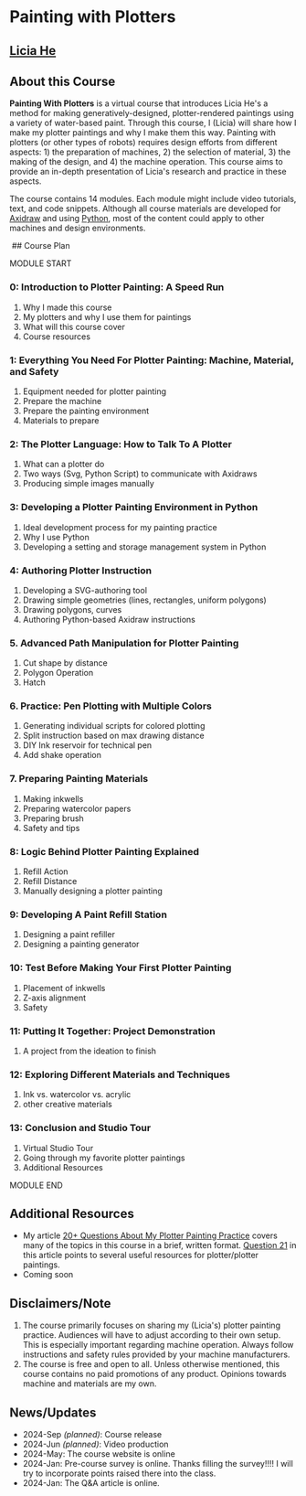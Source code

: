
# Painting with Plotters

<h2 class="author"><a href="http://eyesofpanda.com" target="_blank">Licia He</a></h2>

## About this Course 

**Painting With Plotters** is a virtual course that introduces Licia He's a method for making generatively-designed, plotter-rendered paintings using a variety of water-based paint. Through this course, I (Licia) will share how I make my plotter paintings and why I make them this way. Painting with plotters (or other types of robots) requires design efforts from different aspects: 1) the preparation of machines, 2) the selection of material, 3) the making of the design, and 4) the machine operation. This course aims to provide an in-depth presentation of Licia's research and practice in these aspects. 

The course contains 14 modules. Each module might include video tutorials, text, and code snippets. Although all course materials are developed for [Axidraw](https://axidraw.com/) and using [Python](https://www.python.org/), most of the content could apply to other machines and design environments.

<img name="00/00_banner.jpg" class="full-width-img">
## Course Plan

MODULE START 
### 0: Introduction to Plotter Painting: A Speed Run 
1. Why I made this course 
2. My plotters and why I use them for paintings 
3. What will this course cover 
4. Course resources
### 1: Everything You Need For Plotter Painting: Machine, Material, and Safety
1. Equipment needed for plotter painting
2. Prepare the machine
3. Prepare the painting environment 
4. Materials to prepare
### 2: The Plotter Language: How to Talk To A Plotter
1. What can a plotter do 
2. Two ways (Svg, Python Script) to communicate with Axidraws
3. Producing simple images manually
### 3: Developing a Plotter Painting Environment in Python 
1. Ideal development process for my painting practice 
2. Why I use Python
3. Developing a setting and storage management system in Python
### 4: Authoring Plotter Instruction
1. Developing a SVG-authoring tool
2. Drawing simple geometries (lines, rectangles, uniform polygons)
3. Drawing polygons, curves
4. Authoring Python-based Axidraw instructions 
### 5. Advanced Path Manipulation for Plotter Painting
1. Cut shape by distance 
2. Polygon Operation 
3. Hatch 
### 6. Practice: Pen Plotting with Multiple Colors 
1. Generating individual scripts for colored plotting 
2. Split instruction based on max drawing distance
3. DIY Ink reservoir for technical pen 
4. Add shake operation 
### 7. Preparing Painting Materials 
1. Making inkwells 
2. Preparing watercolor papers 
3. Preparing brush 
4. Safety and tips
### 8: Logic Behind Plotter Painting Explained
1. Refill Action 
2. Refill Distance 
3. Manually designing a plotter painting
### 9: Developing A Paint Refill Station 
1. Designing a paint refiller 
2. Designing a painting generator 
### 10: Test Before Making Your First Plotter Painting
1. Placement of inkwells
2. Z-axis alignment 
3. Safety 
### 11: Putting It Together: Project Demonstration
1. A project from the ideation to finish 
### 12: Exploring Different Materials and Techniques
1. Ink vs. watercolor vs. acrylic 
2. other creative materials 
### 13: Conclusion and Studio Tour
1. Virtual Studio Tour 
2. Going through my favorite plotter paintings 
3. Additional Resources

MODULE END 
## Additional Resources
-  My article [20+ Questions About My Plotter Painting Practice](https://www.eyesofpanda.com/project/plotter_painting_q_a/) covers many of the topics in this course in a brief, written format. [Question 21](https://www.eyesofpanda.com/project/plotter_painting_q_a/#q21) in this article points to several useful resources for plotter/plotter paintings. 
- Coming soon 
## Disclaimers/Note
1. The course primarily focuses on sharing my (Licia's) plotter painting practice.  Audiences will have to adjust according to their own setup. This is especially important regarding machine operation. Always follow instructions and safety rules provided by your machine manufacturers. 
2. The course is free and open to all. Unless otherwise mentioned, this course contains no paid promotions of any product. Opinions towards machine and materials are my own. 

## News/Updates

- 2024-Sep *(planned)*: Course release
- 2024-Jun *(planned)*: Video production 
- 2024-May: The course website is online 
- 2024-Jan: Pre-course survey is online. Thanks filling the survey!!!! I will try to incorporate points raised there into the class.   
- 2024-Jan: The Q&A article is online.
